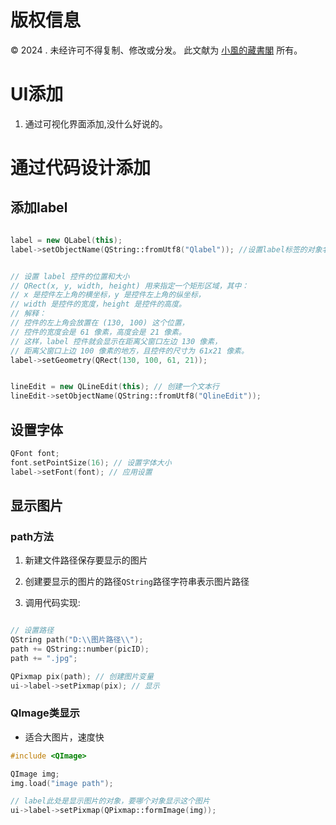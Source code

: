 # 版权信息

© 2024 . 未经许可不得复制、修改或分发。 此文献为 [小風的藏書閣](https://t.me/xfp2333) 所有。

# UI添加

1. 通过可视化界面添加,没什么好说的。

# 通过代码设计添加

## 添加label

```cpp

label = new QLabel(this);
label->setObjectName(QString::fromUtf8("Qlabel")); //设置label标签的对象名称，可以在代码中搜索它


// 设置 label 控件的位置和大小
// QRect(x, y, width, height) 用来指定一个矩形区域，其中：
// x 是控件左上角的横坐标，y 是控件左上角的纵坐标，
// width 是控件的宽度，height 是控件的高度。
// 解释：
// 控件的左上角会放置在 (130, 100) 这个位置，
// 控件的宽度会是 61 像素，高度会是 21 像素。
// 这样，label 控件就会显示在距离父窗口左边 130 像素，
// 距离父窗口上边 100 像素的地方，且控件的尺寸为 61x21 像素。
label->setGeometry(QRect(130, 100, 61, 21));


lineEdit = new QLineEdit(this); // 创建一个文本行
lineEdit->setObjectName(QString::fromUtf8("QlineEdit"));

```

## 设置字体

```cpp
QFont font;
font.setPointSize(16); // 设置字体大小
label->setFont(font); // 应用设置


```

## 显示图片

### path方法
1. 新建文件路径保存要显示的图片

2. 创建要显示的图片的路径`QString`路径字符串表示图片路径

3. 调用代码实现:
```cpp

// 设置路径
QString path("D:\\图片路径\\");
path += QString::number(picID);
path += ".jpg";

QPixmap pix(path); // 创建图片变量
ui->label->setPixmap(pix); // 显示

```

### QImage类显示

- 适合大图片，速度快
```cpp
#include <QImage>

QImage img;
img.load("image path");

// label此处是显示图片的对象，要哪个对象显示这个图片
ui->label->setPixmap(QPixmap::formImage(img));

```